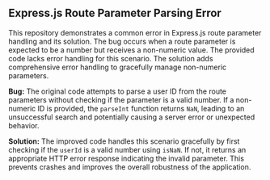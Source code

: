 ## Express.js Route Parameter Parsing Error
This repository demonstrates a common error in Express.js route parameter handling and its solution. The bug occurs when a route parameter is expected to be a number but receives a non-numeric value.  The provided code lacks error handling for this scenario. The solution adds comprehensive error handling to gracefully manage non-numeric parameters.

**Bug:** The original code attempts to parse a user ID from the route parameters without checking if the parameter is a valid number. If a non-numeric ID is provided, the `parseInt` function returns `NaN`, leading to an unsuccessful search and potentially causing a server error or unexpected behavior.

**Solution:** The improved code handles this scenario gracefully by first checking if the `userId` is a valid number using `isNaN`. If not, it returns an appropriate HTTP error response indicating the invalid parameter. This prevents crashes and improves the overall robustness of the application.
